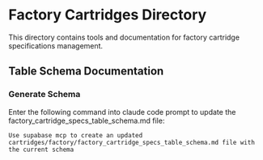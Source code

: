# Factory Cartridges Directory

This directory contains tools and documentation for factory cartridge specifications management.

## Table Schema Documentation

###  Generate Schema

Enter the following command into claude code prompt to update the factory_cartridge_specs_table_schema.md file:

```
Use supabase mcp to create an updated cartridges/factory/factory_cartridge_specs_table_schema.md file with the current schema
```